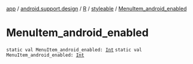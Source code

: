 [app](../../../index.md) / [android.support.design](../../index.md) / [R](../index.md) / [styleable](index.md) / [MenuItem_android_enabled](.)

# MenuItem_android_enabled

`static val MenuItem_android_enabled: `[`Int`](https://kotlinlang.org/api/latest/jvm/stdlib/kotlin/-int/index.html)
`static val MenuItem_android_enabled: `[`Int`](https://kotlinlang.org/api/latest/jvm/stdlib/kotlin/-int/index.html)